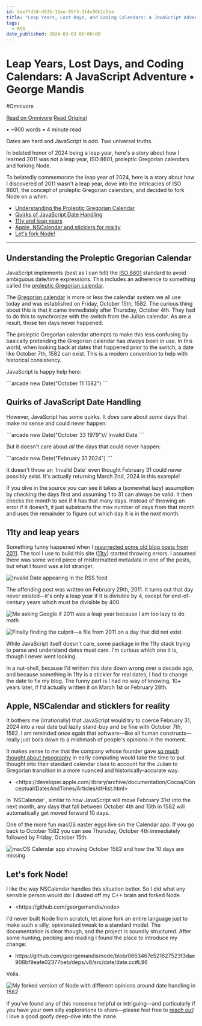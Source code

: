```yaml
---
id: 5ae7fd34-d935-11ee-95f3-1f4c90b1c5ba
title: "Leap Years, Lost Days, and Coding Calendars: A JavaScript Adventure • George Mandis"
tags:
  - RSS
date_published: 2024-03-03 00:00:00
---
```


# Leap Years, Lost Days, and Coding Calendars: A JavaScript Adventure • George Mandis
#Omnivore

[Read on Omnivore](https://omnivore.app/me/leap-years-lost-days-and-coding-calendars-a-java-script-adventur-18e035c5900)
[Read Original](https://george.mand.is/2024/03/leap-years-lost-days-and-coding-calendars-a-javascript-adventure/)



 • \~900 words • 4 minute read

Dates are hard and JavaScript is odd. Two universal truths.

In belated honor of 2024 being a leap year, here&#39;s a story about how I learned 2011 was not a leap year, ISO 8601, proleptic Gregorian calendars and forking Node.

To belatedly commemorate the leap year of 2024, here is a story about how I discovered of 2011 wasn&#39;t a leap year, dove into the intricacies of ISO 8601, the concept of proleptic Gregorian calendars, and decided to fork Node on a whim.

* [Understanding the Proleptic Gregorian Calendar](#understanding-the-proleptic-gregorian-calendar)
* [Quirks of JavaScript Date Handling](#quirks-of-javascript-date-handling)
* [11ty and leap years](#11ty-and-leap-years)
* [Apple, NSCalendar and sticklers for reality](#apple-nscalendar-and-sticklers-for-reality)
* [Let&#39;s fork Node!](#lets-fork-node)

---

## Understanding the Proleptic Gregorian Calendar

JavaScript implements (best as I can tell) the [ISO 8601](https:&#x2F;&#x2F;www.iso.org&#x2F;iso-8601-date-and-time-format.html) standard to avoid ambiguous date&#x2F;time expressions. This includes an adherence to something called the [proleptic Gregorian calendar](https:&#x2F;&#x2F;en.wikipedia.org&#x2F;wiki&#x2F;Proleptic%5FGregorian%5Fcalendar).

The [Gregorian calendar](https:&#x2F;&#x2F;en.wikipedia.org&#x2F;wiki&#x2F;Gregorian%5Fcalendar) is more or less the calendar system we all use today and was established on Friday, October 15th, 1582\. The curious thing about this is that it came immediately after Thursday, October 4th. They had to do this to synchronize with the switch from the Julian calendar. As are a result, those ten days never happened.

The proleptic Gregorian calendar attempts to make this less confusing by basically pretending the Gregorian calendar has _always_ been in use. In this world, when looking back at dates that happened prior to the switch, a date like October 7th, 1582 can exist. This is a modern convention to help with historical consistency.

JavaScript is happy help here:

&#x60;&#x60;&#x60;arcade
new Date(&quot;October 11 1582&quot;)
&#x60;&#x60;&#x60;

## Quirks of JavaScript Date Handling

However, JavaScript has some quirks. It _does_ care about _some_ days that make no sense and could never happen:

&#x60;&#x60;&#x60;arcade
new Date(&quot;October 33 1979&quot;)&#x2F;&#x2F; Invalid Date
&#x60;&#x60;&#x60;

But it doesn&#39;t care about _all_ the days that could never happen:

&#x60;&#x60;&#x60;arcade
new Date(&quot;February 31 2024&quot;)
&#x60;&#x60;&#x60;

It doesn&#39;t throw an &#x60;Invalid Date&#x60; even thought February 31 could never possibly exist. It&#39;s actually returning March 2nd, 2024 in this example!

If you dive in the source you can see it takes a (somewhat lazy) assumption by checking the days first and assuming 1 to 31 can always be valid. It then checks the month to see if it has that many days. Instead of throwing an error if it doesn&#39;t, it just substracts the max number of days from that month and uses the remainder to figure out which day it is in the _next_ month.

## 11ty and leap years

Something funny happened when I [resurrected some old blog posts from 2011](https:&#x2F;&#x2F;george.mand.is&#x2F;2023&#x2F;10&#x2F;obligatory-blog-refresh-post-a-twist-and-a-tiny-homage&#x2F;). The tool I use to build this site ([11ty](https:&#x2F;&#x2F;11ty.io&#x2F;)) started throwing errors. I assumed there was some weird piece of misformatted metadata in one of the posts, but what I found was a lot stranger.

![Invalid Date appearing in the RSS feed](https:&#x2F;&#x2F;proxy-prod.omnivore-image-cache.app&#x2F;0x0,s_ptnIPF85abdqNFePnfy0KTs6Q6fRAvtFRBMqXA_T1A&#x2F;https:&#x2F;&#x2F;george.mand.is&#x2F;media&#x2F;revamp&#x2F;leap-year-2011-oops-3.jpg)

The offending post was written on February 29th, 2011\. It turns out that day never existed—it&#39;s only a leap year if it is divisible by 4, except for end-of-century years which must be divisible by 400.

![Me asking Google if 2011 was a leap year because I am too lazy to do math](https:&#x2F;&#x2F;proxy-prod.omnivore-image-cache.app&#x2F;0x0,skpKMvuwqOQMJMx8TMh6YXdDLTA7oXjoZJ6bxRRpSzKw&#x2F;https:&#x2F;&#x2F;george.mand.is&#x2F;media&#x2F;revamp&#x2F;leap-year-2011-oops-2.jpg)

![Finally finding the culprit—a file from 2011 on a day that did not exist](https:&#x2F;&#x2F;proxy-prod.omnivore-image-cache.app&#x2F;0x0,sTsLQ9_z7IuMXfH2AEOtQyvwKWRVKNDUaiF6oDJFYrTk&#x2F;https:&#x2F;&#x2F;george.mand.is&#x2F;media&#x2F;revamp&#x2F;leap-year-2011-oops-1.jpg)

While JavaScript itself doesn&#39;t care, some package in the 11ty stack trying to parse and understand dates must care. I&#39;m curious which one it is, though I never went looking.

In a nut-shell, because I&#39;d written this date down wrong over a decade ago, and because something in 11ty is a stickler for real dates, I had to change the date to fix my blog. The funny part is I had no way of knowing, 10+ years later, if I&#39;d actually written it on March 1st or February 28th.

## Apple, NSCalendar and sticklers for reality

It bothers me (irrationally) that JavaScript would try to coerce February 31, 2024 into a real date but lazily stand-buy and be fine with October 7th, 1582\. I am reminded once again that software—like all human constructs—really just boils down to a mishmash of people&#39;s opinions in the moment.

It makes sense to me that the company whose founder gave [so much thought about typography](https:&#x2F;&#x2F;www.youtube.com&#x2F;watch?v&#x3D;zOlRWg%5FiyWY) in early computing would take the time to put thought into their standard calendar class to account for the Julian to Gregorian transition in a more nuanced and historically-accurate way.

* &lt;https:&#x2F;&#x2F;developer.apple.com&#x2F;library&#x2F;archive&#x2F;documentation&#x2F;Cocoa&#x2F;Conceptual&#x2F;DatesAndTimes&#x2F;Articles&#x2F;dtHist.html&gt;

In &#x60;NSCalendar&#x60;, similar to how JavaScript will move February 31st into the next month, any days that fall between October 4th and 15th in 1582 will automatically get moved forward 10 days.

One of the more fun macOS easter eggs live sin the Calendar app. If you go back to October 1582 you can see Thursday, October 4th immediately followed by Friday, October 15th.

![macOS Calendar app showing October 1582 and how the 10 days are missing](https:&#x2F;&#x2F;proxy-prod.omnivore-image-cache.app&#x2F;0x0,sAZ5VynX05qYVGCPbgBVTUDX-RfzGadtBMIfQ9nORvc0&#x2F;https:&#x2F;&#x2F;george.mand.is&#x2F;media&#x2F;october-1582-macos-calendar.jpg)

## Let&#39;s fork Node!

I like the way NSCalendar handles this situation better. So I did what any sensible person would do: I dusted off my C++ brain and forked Node.

* &lt;https:&#x2F;&#x2F;github.com&#x2F;georgemandis&#x2F;node&gt;

I&#39;d never built Node from scratch, let alone fork an entire language just to make such a silly, opinionated tweak to a standard model. The documentation is clear though, and the project is soundly structured. After some hunting, pecking and reading I found the place to introduce my change:

* https:&#x2F;&#x2F;github.com&#x2F;georgemandis&#x2F;node&#x2F;blob&#x2F;0663467e521627523f3dae908bf9eafe02377beb&#x2F;deps&#x2F;v8&#x2F;src&#x2F;date&#x2F;date.cc#L96

Voila.

![My forked version of Node with different opinions around date handling in 1582](https:&#x2F;&#x2F;proxy-prod.omnivore-image-cache.app&#x2F;0x0,sM4NEMt4_7TSYZM7GRrd2Z2OcQ_vG80dXxNxdycrRvKo&#x2F;https:&#x2F;&#x2F;george.mand.is&#x2F;media&#x2F;node-better-gregorian.jpg)

If you&#39;ve found any of this nonsense helpful or intriguing—and particularly if you have your own silly explorations to share—please feel free to [reach out](https:&#x2F;&#x2F;george.mand.is&#x2F;contact)! I love a good goofy deep-dive into the inane.